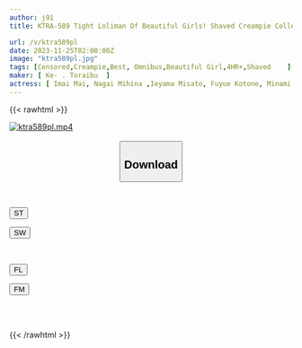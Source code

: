 ```yaml
---
author: j91
title: KTRA-589 Tight Loliman Of Beautiful Girls! Shaved Creampie Collection 4 Hours

url: /v/ktra589pl
date: 2023-11-25T02:00:00Z
image: "ktra589pl.jpg"
tags: [Censored,Creampie,Best, Omnibus,Beautiful Girl,4HR+,Shaved	 ]
maker: [ Ke- . Toraibu  ]
actress: [ Imai Mai, Nagai Mihina ,Ieyama Misato, Fuyue Kotone, Minami Iroha]
---
```



{{< rawhtml >}}

<div class="video" data-videoid="34opKLpkRGCLRq">
    <a href="javascript:;">
        <img src="/v/ktra589pl/ktra589pl.jpg" width="WIDTH" height="HEIGHT" alt="ktra589pl.mp4" loading="lazy">
    </a>
</div>

<script type="text/javascript" src="https://j91.asia/asset/on-demand-st.js"></script>

<br>
  <link rel="stylesheet" href="https://j91.asia/asset/bs5.css">
  
  <center>
  <button class="btn btn-primary" type="button" data-bs-toggle="collapse" data-bs-target=".multi-collapse" aria-expanded="false" aria-controls="multiCollapseExample1 multiCollapseExample2"><h2>Download</h2></button></center>
</p>
<div class="row">
  <div class="col">
    <div class="collapse multi-collapse" id="multiCollapseExample1">
      <div class="card card-body">
	      	      <br>
<div class="buttons">  
<p><a href="https://streamtape.to/v/34opKLpkRGCLRq" target="_blank"><button class="btn-hover color-3"><i class="fa fa-download"></i> ST</button></a></p>
<p><a href="https://flaswish.com/541en3ylk4e5" target="_blank"><button class="btn-hover color-2"><i class="fa fa-download"></i> SW</button></a></p></div>
    </div>
  </div>
</div>
  <div class="col">
    <div class="collapse multi-collapse" id="multiCollapseExample2">
      <div class="card card-body">
	      <br>
<div class="buttons">
<p><a href="javascript:;" target="_blank"><button class="btn-hover color-9"><i class="fa fa-download"></i> FL</button></a></p>
<p><a href="javascript:;" target="_blank"><button class="btn-hover color-8"><i class="fa fa-download"></i> FM</button></a></p></div>
<br><br>
      </div>
    </div>
  </div>
</div>

{{< /rawhtml >}}
